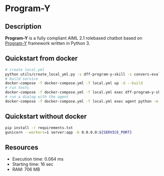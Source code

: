 # Program-Y

## Description

**Program-Y** is a fully compliant AIML 2.1 rolebased chatbot based on [Program-Y](https://github.com/keiffster/program-y/wiki) framework written in Python 3.

## Quickstart from docker

```bash
# create local.yml
python utils/create_local_yml.py -s dff-program-y-skill -s convers-evaluation-selector 
# build service
docker-compose -f docker-compose.yml -f local.yml up -d --build 
# run tests
docker-compose -f docker-compose.yml -f local.yml exec dff-program-y-skill bash test.sh
# run a dialog with the agent
docker-compose -f docker-compose.yml -f local.yml exec agent python -m deeppavlov_agent.run
```

## Quickstart without docker

```bash
pip install -r requirements.txt
gunicorn --workers=1 server:app -b 0.0.0.0:${SERVICE_PORT}
```

## Resources

* Execution time: 0.064 ms
* Starting time: 16 sec
* RAM: 706 MB
